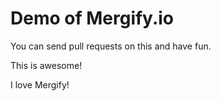 # Demo of Mergify.io

You can send pull requests on this and have fun.

This is awesome!

I love Mergify!
